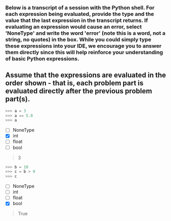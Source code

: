 ### Below is a transcript of a session with the Python shell. For each expression being evaluated, provide the type and the value that the last expression in the transcript returns. If evaluating an expression would cause an error, select 'NoneType' and write the word 'error' (note this is a word, not a string, no quotes) in the box. While you could simply type these expressions into your IDE, we encourage you to answer them directly since this will help reinforce your understanding of basic Python expressions.

## Assume that the expressions are evaluated in the order shown - that is, each problem part is evaluated directly after the previous problem part(s).

```py
>>> a = 3
>>> a == 5.0
>>> a 
```
- [ ] NoneType
- [x] int
- [ ] float
- [ ] bool

> 3

```py
>>> b = 10
>>> c = b > 9
>>> c
```
- [ ] NoneType
- [ ] int
- [ ] float
- [x] bool

> True
 